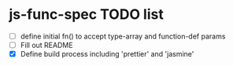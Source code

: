 # js-func-spec TODO list

- [ ] define initial fn() to accept type-array and function-def params
- [ ] Fill out README
- [x] Define build process including 'prettier' and 'jasmine'
